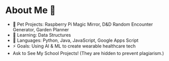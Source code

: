 # About Me 👋

- 🔭 Pet Projects: Raspberry Pi Magic Mirror, D&D Random Encounter Generator, Garden Planner
- 🌱 Learning: Data Structures
- 💬 Languages: Python, Java, JavaScript, Google Apps Script
- ⚡ Goals: Using AI & ML to create wearable healthcare tech
- Ask to See My School Projects! (They are hidden to prevent plagiarism.)
